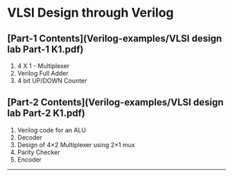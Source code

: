# VLSI Design through Verilog

## [Part-1 Contents](Verilog-examples/VLSI design lab Part-1 K1.pdf) 
1. 4 X 1 - Multiplexer
2. Verilog Full Adder
3. 4 bit UP/DOWN Counter

## [Part-2 Contents](Verilog-examples/VLSI design lab Part-2 K1.pdf)
1. Verilog code for an ALU
2. Decoder
3. Design of 4×2 Multiplexer using 2×1 mux
4. Parity Checker
5. Encoder
<hr>
